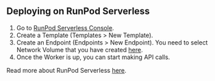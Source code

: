 ## Deploying on RunPod Serverless

1. Go to [RunPod Serverless Console](https://www.runpod.io/console/serverless).
2. Create a Template (Templates > New Template).
3. Create an Endpoint (Endpoints > New Endpoint). You need to select Network Volume that you have created [here](installing.md).
4. Once the Worker is up, you can start making API calls.

Read more about RunPod Serverless [here](https://trapdoor.cloud/getting-started-with-runpod-serverless/).
